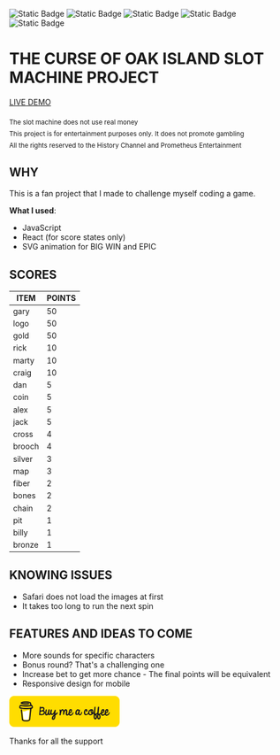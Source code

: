 ![Static Badge](https://img.shields.io/badge/version-1.1.1-535bf2) ![Static Badge](https://img.shields.io/badge/react-^18.2.0-535bf2) ![Static Badge](https://img.shields.io/badge/npm-10.2.1-red) ![Static Badge](https://img.shields.io/badge/node-19.6.1-green) ![Static Badge](https://img.shields.io/badge/vite-^4.1.0-purple) 

# THE CURSE OF OAK ISLAND SLOT MACHINE PROJECT

<a href="https://oakisland-slot-machine.vercel.app/" target="_blank">LIVE DEMO</a>

<sub>The slot machine does not use real money<br>
This project is for entertainment purposes only. It does not promote gambling<br>
All the rights reserved to the History Channel and Prometheus Entertainment

## WHY
This is a fan project that I made to challenge myself coding a game.

<b>What I used</b>:
- JavaScript
- React (for score states only)
- SVG animation for BIG WIN and EPIC

## SCORES

| ITEM | POINTS| 
|---|---|
|gary|50|
|logo|50|
|gold|50|
|rick| 10 | 
|marty| 10| 
|craig| 10| 
|dan|5| 
|coin|5|  
|alex|5| 
|jack|5|  
|cross|4| 
|brooch|4| 
|silver|3| 
|map|3|
|fiber|2|  
|bones|2| 
|chain|2|  
|pit|1| 
|billy|1|  
|bronze|1|    


## KNOWING ISSUES
- Safari does not load the images at first
- It takes too long to run the next spin


## FEATURES AND IDEAS TO COME
- More sounds for specific characters
- Bonus round? That's a challenging one
- Increase bet to get more chance - The final points will be equivalent
- Responsive design for mobile

[<img src="https://raw.githubusercontent.com/lucassacheto/oakisland-slot-machine/main/public/bmc-button.png" style="width:200px">](https://www.buymeacoffee.com/lucassacheto)

Thanks for all the support